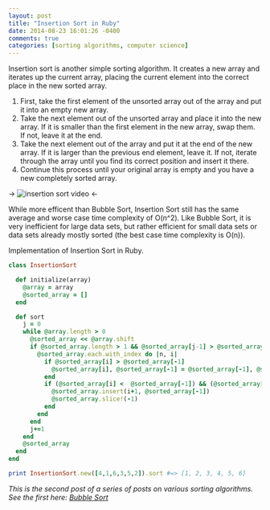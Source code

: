 ```yaml
---
layout: post
title: "Insertion Sort in Ruby"
date: 2014-08-23 16:01:26 -0400
comments: true
categories: [sorting algorithms, computer science]
---
```


Insertion sort is another simple sorting algorithm. It creates a new array and iterates up the current array, placing the current element into the correct place in the new sorted array.

<ol>
  <li>First, take the first element of the unsorted array out of the array and put it into an empty new array.</li> 
  <li>Take the next element out of the unsorted array and place it into the new array. If it is smaller than the first element in the new array, swap them. If not, leave it at the end.
  <li>Take the next element out of the array and put it at the end of the new array. If it is larger than the previous end element, leave it. If not, iterate through the array until you find its correct position and insert it there.
  <li>Continue this process until your original array is empty and you have a new completely sorted array.</li>
</ol>

<!-- more -->

-> ![insertion sort video](http://upload.wikimedia.org/wikipedia/commons/0/0f/Insertion-sort-example-300px.gif "Insertion Sort") <-

While more efficent than Bubble Sort, Insertion Sort still has the same average and worse case time complexity of O(n^2). Like Bubble Sort, it is very inefficient for large data sets, but rather efficient for small data sets or data sets already mostly sorted (the best case time complexity is O(n)). 

Implementation of Insertion Sort in Ruby.

```ruby insertion sort
class InsertionSort

  def initialize(array)
    @array = array
    @sorted_array = []
  end

  def sort
    j = 0
    while @array.length > 0
      @sorted_array << @array.shift
      if @sorted_array.length > 1 && @sorted_array[j-1] > @sorted_array[j]
        @sorted_array.each.with_index do |n, i|
          if @sorted_array[i] > @sorted_array[-1]
            @sorted_array[i], @sorted_array[-1] = @sorted_array[-1], @sorted_array[i]
          end
          if (@sorted_array[i] <  @sorted_array[-1]) && (@sorted_array[i+1] > @sorted_array[-1])
            @sorted_array.insert(i+1, @sorted_array[-1])
            @sorted_array.slice!(-1)
          end
        end 
      end 
      j+=1
    end
    @sorted_array
  end 
end

print InsertionSort.new([4,1,6,3,5,2]).sort #=> [1, 2, 3, 4, 5, 6]
```

*This is the second post of a series of posts on various sorting algorithms. See the first here: [Bubble Sort](http://ambertunnell.github.io/blog/2014/08/20/bubble-sort-in-ruby/)*
